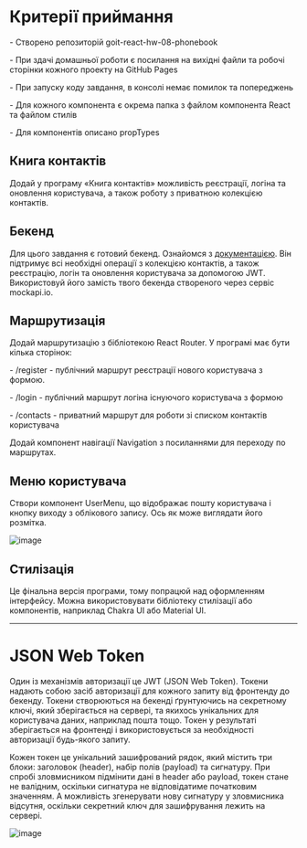 <h1>Критерії приймання</h1>

<p> - Створено репозиторій goit-react-hw-08-phonebook</p>
<p> - При здачі домашньої роботи є посилання на вихідні файли та робочі сторінки кожного проекту на GitHub Pages</p>
<p> - При запуску коду завдання, в консолі немає помилок та попереджень</p>
<p> - Для кожного компонента є окрема папка з файлом компонента React та файлом стилів</p>
<p> - Для компонентів описано propTypes</p>


<h2>Книга контактів</h2>
  
<p> Додай у програму «Книга контактів» можливість реєстрації, логіна та оновлення користувача, а також роботу з приватною колекцією контактів.</p> 

<h2>Бекенд</h2>

<p> Для цього завдання є готовий бекенд. Ознайомся з <a href="https://connections-api.herokuapp.com/docs/">документацією</a>. Він підтримує всі необхідні операції з колекцією контактів, а також реєстрацію, логін та оновлення користувача за допомогою JWT. Використовуй його замість твого бекенда створеного через сервіс mockapi.io.</p> 

<h2>Маршрутизація</h2>

<p> Додай маршрутизацію з бібліотекою React Router. У програмі має бути кілька сторінок:</p> 

<p> - /register - публічний маршрут реєстрації нового користувача з формою.</p> 
<p> - /login - публічний маршрут логіна існуючого користувача з формою</p> 
<p> - /contacts - приватний маршрут для роботи зі списком контактів користувача</p> 

Додай компонент навігації Navigation з посиланнями для переходу по маршрутах.

<h2>Меню користувача</h2>

Створи компонент UserMenu, що відображає пошту користувача і кнопку виходу з облікового запису. Ось як може виглядати його розмітка.

![image](https://github.com/0trava/-goit-react-hw-08-phonebook/assets/102797527/65736d5a-8cda-4f0f-9c87-2b3c3bf1218a)

<h2>Стилізація</h2>

<p>Це фінальна версія програми, тому попрацюй над оформленням інтерфейсу. Можна використовувати бібліотеку стилізації або компонентів, наприклад Chakra UI або Material UI.</p> 



--------------------------------------------------------------------------------------------------------------------------------------------------------------------------------------------------------

<h1>JSON Web Token</h1>

<p> Один із механізмів авторизації це JWT (JSON Web Token). Токени надають собою засіб авторизації для кожного запиту від фронтенду до бекенду. Токени створюються на бекенді ґрунтуючись на секретному ключі, який зберігається на сервері, та якихось унікальних для користувача даних, наприклад пошта тощо. Токен у результаті зберігається на фронтенді і використовується за необхідності авторизації будь-якого запиту.

Кожен токен це унікальний зашифрований рядок, який містить три блоки: заголовок (header), набір полів (payload) та сигнатуру. При спробі зловмисником підмінити дані в header або payload, токен стане не валідним, оскільки сигнатура не відповідатиме початковим значенням. А можливість згенерувати нову сигнатуру у зловмисника відсутня, оскільки секретний ключ для зашифрування лежить на сервері.</p>

![image](https://github.com/0trava/-goit-react-hw-08-phonebook/assets/102797527/f307d71e-f068-476c-9f33-817d17547206)

